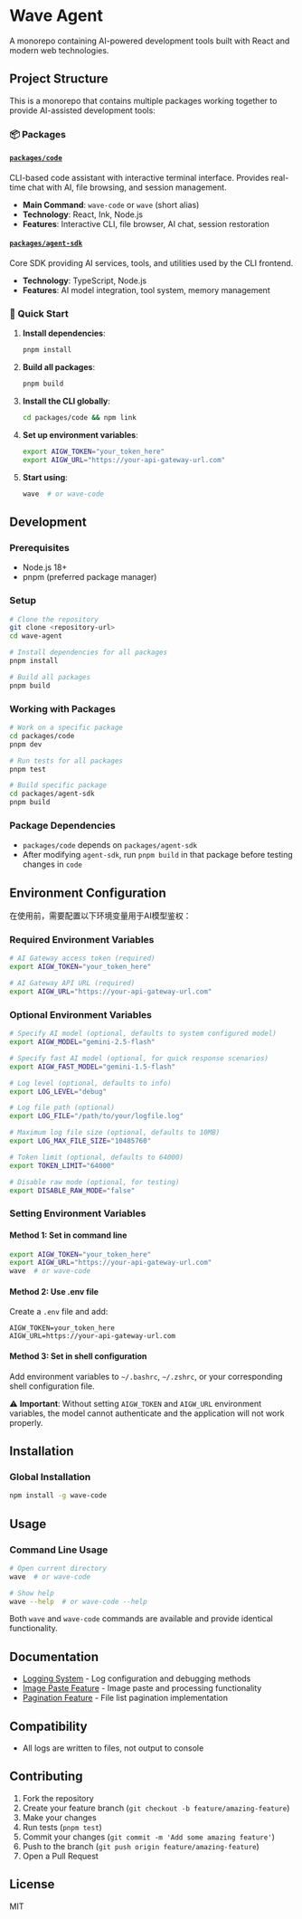 # Wave Agent

A monorepo containing AI-powered development tools built with React and modern web technologies.

## Project Structure

This is a monorepo that contains multiple packages working together to provide AI-assisted development tools:

### 📦 Packages

#### [`packages/code`](./packages/code)

CLI-based code assistant with interactive terminal interface. Provides real-time chat with AI, file browsing, and session management.

- **Main Command**: `wave-code` or `wave` (short alias)
- **Technology**: React, Ink, Node.js
- **Features**: Interactive CLI, file browser, AI chat, session restoration

#### [`packages/agent-sdk`](./packages/agent-sdk)

Core SDK providing AI services, tools, and utilities used by the CLI frontend.

- **Technology**: TypeScript, Node.js
- **Features**: AI model integration, tool system, memory management

### 🚀 Quick Start

1. **Install dependencies**:

   ```bash
   pnpm install
   ```

2. **Build all packages**:

   ```bash
   pnpm build
   ```

3. **Install the CLI globally**:

   ```bash
   cd packages/code && npm link
   ```

4. **Set up environment variables**:

   ```bash
   export AIGW_TOKEN="your_token_here"
   export AIGW_URL="https://your-api-gateway-url.com"
   ```

5. **Start using**:
   ```bash
   wave  # or wave-code
   ```

## Development

### Prerequisites

- Node.js 18+
- pnpm (preferred package manager)

### Setup

```bash
# Clone the repository
git clone <repository-url>
cd wave-agent

# Install dependencies for all packages
pnpm install

# Build all packages
pnpm build
```

### Working with Packages

```bash
# Work on a specific package
cd packages/code
pnpm dev

# Run tests for all packages
pnpm test

# Build specific package
cd packages/agent-sdk
pnpm build
```

### Package Dependencies

- `packages/code` depends on `packages/agent-sdk`
- After modifying `agent-sdk`, run `pnpm build` in that package before testing changes in `code`

## Environment Configuration

在使用前，需要配置以下环境变量用于AI模型鉴权：

### Required Environment Variables

```bash
# AI Gateway access token (required)
export AIGW_TOKEN="your_token_here"

# AI Gateway API URL (required)
export AIGW_URL="https://your-api-gateway-url.com"
```

### Optional Environment Variables

```bash
# Specify AI model (optional, defaults to system configured model)
export AIGW_MODEL="gemini-2.5-flash"

# Specify fast AI model (optional, for quick response scenarios)
export AIGW_FAST_MODEL="gemini-1.5-flash"

# Log level (optional, defaults to info)
export LOG_LEVEL="debug"

# Log file path (optional)
export LOG_FILE="/path/to/your/logfile.log"

# Maximum log file size (optional, defaults to 10MB)
export LOG_MAX_FILE_SIZE="10485760"

# Token limit (optional, defaults to 64000)
export TOKEN_LIMIT="64000"

# Disable raw mode (optional, for testing)
export DISABLE_RAW_MODE="false"
```

### Setting Environment Variables

#### Method 1: Set in command line

```bash
export AIGW_TOKEN="your_token_here"
export AIGW_URL="https://your-api-gateway-url.com"
wave  # or wave-code
```

#### Method 2: Use .env file

Create a `.env` file and add:

```
AIGW_TOKEN=your_token_here
AIGW_URL=https://your-api-gateway-url.com
```

#### Method 3: Set in shell configuration

Add environment variables to `~/.bashrc`, `~/.zshrc`, or your corresponding shell configuration file.

⚠️ **Important**: Without setting `AIGW_TOKEN` and `AIGW_URL` environment variables, the model cannot authenticate and the application will not work properly.

## Installation

### Global Installation

```bash
npm install -g wave-code
```

## Usage

### Command Line Usage

```bash
# Open current directory
wave  # or wave-code

# Show help
wave --help  # or wave-code --help
```

Both `wave` and `wave-code` commands are available and provide identical functionality.

## Documentation

- [Logging System](docs/logging.md) - Log configuration and debugging methods
- [Image Paste Feature](docs/image-paste.md) - Image paste and processing functionality
- [Pagination Feature](docs/PAGINATION.md) - File list pagination implementation

## Compatibility

- All logs are written to files, not output to console

## Contributing

1. Fork the repository
2. Create your feature branch (`git checkout -b feature/amazing-feature`)
3. Make your changes
4. Run tests (`pnpm test`)
5. Commit your changes (`git commit -m 'Add some amazing feature'`)
6. Push to the branch (`git push origin feature/amazing-feature`)
7. Open a Pull Request

## License

MIT
